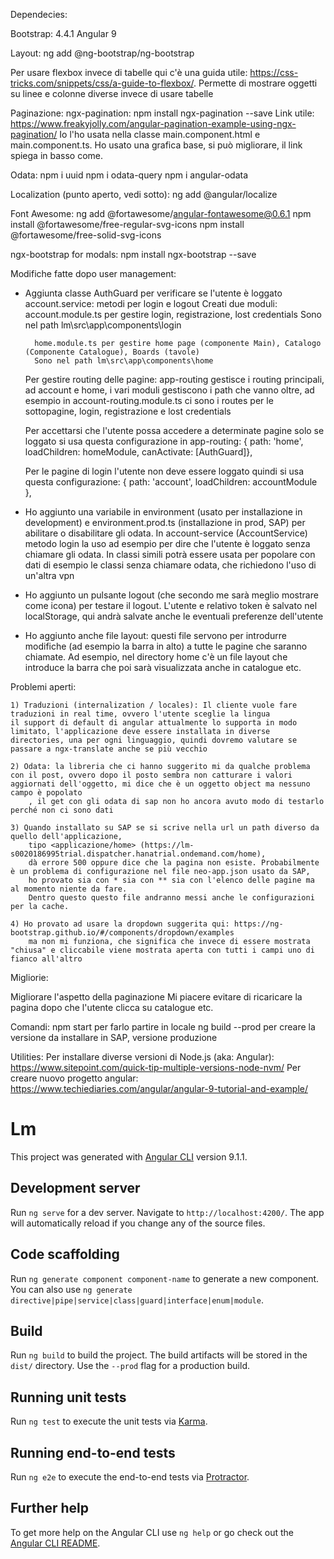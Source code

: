 Dependecies:

Bootstrap: 4.4.1
Angular 9

Layout:
	ng add @ng-bootstrap/ng-bootstrap

Per usare flexbox invece di tabelle qui c'è una guida utile: https://css-tricks.com/snippets/css/a-guide-to-flexbox/.
Permette di mostrare oggetti su linee e colonne diverse invece di usare tabelle

Paginazione:
	ngx-pagination: npm install ngx-pagination --save
Link utile: https://www.freakyjolly.com/angular-pagination-example-using-ngx-pagination/
Io l'ho usata nella classe main.component.html e main.component.ts.
Ho usato una grafica base, si può migliorare, il link spiega in basso come.
	
Odata:
	npm i uuid
	npm i odata-query
	npm i angular-odata

Localization (punto aperto, vedi sotto):
	ng add @angular/localize

Font Awesome: ng add @fortawesome/angular-fontawesome@0.6.1 
npm install @fortawesome/free-regular-svg-icons
npm install @fortawesome/free-solid-svg-icons

ngx-bootstrap for modals:
npm install ngx-bootstrap --save

Modifiche fatte dopo user management:

- Aggiunta classe AuthGuard per verificare se l'utente è loggato
	account.service: metodi per login e logout
	Creati due moduli: 
		account.module.ts per gestire login, registrazione, lost credentials
		Sono nel path lm\src\app\components\login 
		
		home.module.ts per gestire home page (componente Main), Catalogo (Componente Catalogue), Boards (tavole)
		Sono nel path lm\src\app\components\home
	
	Per gestire routing delle pagine: app-routing gestisce i routing principali, ad account e home, i vari moduli gestiscono i path che vanno oltre,
	ad esempio in account-routing.module.ts ci sono i routes per le sottopagine, login, registrazione e lost credentials
	
	Per accettarsi che l'utente possa accedere a determinate pagine solo se loggato si usa questa configurazione in app-routing:
	{ path: 'home', loadChildren: homeModule, canActivate: [AuthGuard]},
	
	Per le pagine di login l'utente non deve essere loggato quindi si usa questa configurazione:
	{ path: 'account', loadChildren: accountModule },
	
- Ho aggiunto una variabile in environment (usato per installazione in development) e environment.prod.ts (installazione in prod, SAP)
	per abilitare o disabilitare gli odata.
	In account-service (AccountService) metodo login la uso ad esempio per dire che l'utente è loggato senza chiamare gli odata.
	In classi simili potrà essere usata per popolare con dati di esempio le classi senza chiamare odata, che richiedono l'uso di un'altra vpn

- Ho aggiunto un pulsante logout (che secondo me sarà meglio mostrare come icona) per testare il logout.
L'utente e relativo token è salvato nel localStorage, qui andrà salvate anche le eventuali preferenze dell'utente

- Ho aggiunto anche file layout: questi file servono per introdurre modifiche (ad esempio la barra in alto) a tutte le pagine che saranno chiamate.
Ad esempio, nel directory home c'è un file layout che introduce la barra che poi sarà visualizzata anche in catalogue etc.

Problemi aperti:
	
	1) Traduzioni (internalization / locales): Il cliente vuole fare traduzioni in real time, ovvero l'utente sceglie la lingua
	il support di default di angular attualmente lo supporta in modo limitato, l'applicazione deve essere installata in diverse
	directories, una per ogni linguaggio, quindi dovremo valutare se passare a ngx-translate anche se più vecchio
	
	2) Odata: la libreria che ci hanno suggerito mi da qualche problema con il post, ovvero dopo il posto sembra non catturare i valori aggiornati dell'oggetto, mi dice che è un oggetto object ma nessuno campo è popolato
		, il get con gli odata di sap non ho ancora avuto modo di testarlo perché non ci sono dati
		
	3) Quando installato su SAP se si scrive nella url un path diverso da quello dell'applicazione, 
		tipo <applicazione/home> (https://lm-s0020186995trial.dispatcher.hanatrial.ondemand.com/home),
		dà errore 500 oppure dice che la pagina non esiste. Probabilmente è un problema di configurazione nel file neo-app.json usato da SAP,
		ho provato sia con * sia con ** sia con l'elenco delle pagine ma al momento niente da fare.
		Dentro questo questo file andranno messi anche le configurazioni per la cache.
		
	4) Ho provato ad usare la dropdown suggerita qui: https://ng-bootstrap.github.io/#/components/dropdown/examples
		ma non mi funziona, che significa che invece di essere mostrata "chiusa" e cliccabile viene mostrata aperta con tutti i campi uno di fianco all'altro

Migliorie:

Migliorare l'aspetto della paginazione
Mi piacere evitare di ricaricare la pagina dopo che l'utente clicca su catalogue etc.

Comandi:
npm start per farlo partire in locale
ng build --prod per creare la versione da installare in SAP, versione produzione

Utilities:
Per installare diverse versioni di Node.js (aka: Angular): https://www.sitepoint.com/quick-tip-multiple-versions-node-nvm/
Per creare nuovo progetto angular: https://www.techiediaries.com/angular/angular-9-tutorial-and-example/

# Lm

This project was generated with [Angular CLI](https://github.com/angular/angular-cli) version 9.1.1.

## Development server

Run `ng serve` for a dev server. Navigate to `http://localhost:4200/`. The app will automatically reload if you change any of the source files.

## Code scaffolding

Run `ng generate component component-name` to generate a new component. You can also use `ng generate directive|pipe|service|class|guard|interface|enum|module`.

## Build

Run `ng build` to build the project. The build artifacts will be stored in the `dist/` directory. Use the `--prod` flag for a production build.

## Running unit tests

Run `ng test` to execute the unit tests via [Karma](https://karma-runner.github.io).

## Running end-to-end tests

Run `ng e2e` to execute the end-to-end tests via [Protractor](http://www.protractortest.org/).

## Further help

To get more help on the Angular CLI use `ng help` or go check out the [Angular CLI README](https://github.com/angular/angular-cli/blob/master/README.md).
